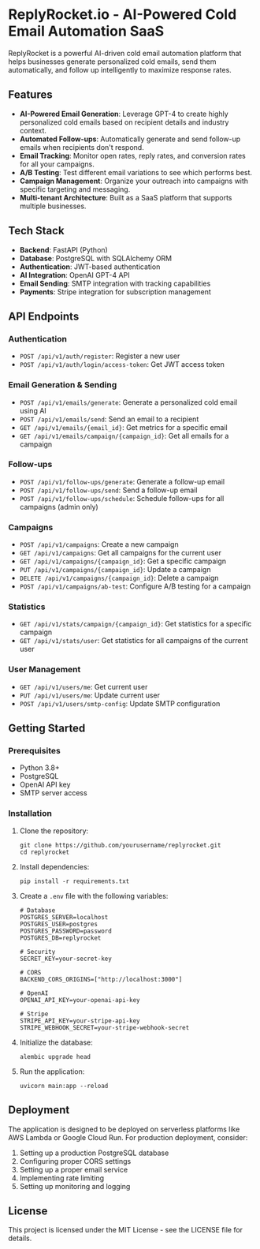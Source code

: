 # ReplyRocket.io - AI-Powered Cold Email Automation SaaS

ReplyRocket is a powerful AI-driven cold email automation platform that helps businesses generate personalized cold emails, send them automatically, and follow up intelligently to maximize response rates.

## Features

- **AI-Powered Email Generation**: Leverage GPT-4 to create highly personalized cold emails based on recipient details and industry context.
- **Automated Follow-ups**: Automatically generate and send follow-up emails when recipients don't respond.
- **Email Tracking**: Monitor open rates, reply rates, and conversion rates for all your campaigns.
- **A/B Testing**: Test different email variations to see which performs best.
- **Campaign Management**: Organize your outreach into campaigns with specific targeting and messaging.
- **Multi-tenant Architecture**: Built as a SaaS platform that supports multiple businesses.

## Tech Stack

- **Backend**: FastAPI (Python)
- **Database**: PostgreSQL with SQLAlchemy ORM
- **Authentication**: JWT-based authentication
- **AI Integration**: OpenAI GPT-4 API
- **Email Sending**: SMTP integration with tracking capabilities
- **Payments**: Stripe integration for subscription management

## API Endpoints

### Authentication

- `POST /api/v1/auth/register`: Register a new user
- `POST /api/v1/auth/login/access-token`: Get JWT access token

### Email Generation & Sending

- `POST /api/v1/emails/generate`: Generate a personalized cold email using AI
- `POST /api/v1/emails/send`: Send an email to a recipient
- `GET /api/v1/emails/{email_id}`: Get metrics for a specific email
- `GET /api/v1/emails/campaign/{campaign_id}`: Get all emails for a campaign

### Follow-ups

- `POST /api/v1/follow-ups/generate`: Generate a follow-up email
- `POST /api/v1/follow-ups/send`: Send a follow-up email
- `POST /api/v1/follow-ups/schedule`: Schedule follow-ups for all campaigns (admin only)

### Campaigns

- `POST /api/v1/campaigns`: Create a new campaign
- `GET /api/v1/campaigns`: Get all campaigns for the current user
- `GET /api/v1/campaigns/{campaign_id}`: Get a specific campaign
- `PUT /api/v1/campaigns/{campaign_id}`: Update a campaign
- `DELETE /api/v1/campaigns/{campaign_id}`: Delete a campaign
- `POST /api/v1/campaigns/ab-test`: Configure A/B testing for a campaign

### Statistics

- `GET /api/v1/stats/campaign/{campaign_id}`: Get statistics for a specific campaign
- `GET /api/v1/stats/user`: Get statistics for all campaigns of the current user

### User Management

- `GET /api/v1/users/me`: Get current user
- `PUT /api/v1/users/me`: Update current user
- `POST /api/v1/users/smtp-config`: Update SMTP configuration

## Getting Started

### Prerequisites

- Python 3.8+
- PostgreSQL
- OpenAI API key
- SMTP server access

### Installation

1. Clone the repository:
   ```
   git clone https://github.com/yourusername/replyrocket.git
   cd replyrocket
   ```

2. Install dependencies:
   ```
   pip install -r requirements.txt
   ```

3. Create a `.env` file with the following variables:
   ```
   # Database
   POSTGRES_SERVER=localhost
   POSTGRES_USER=postgres
   POSTGRES_PASSWORD=password
   POSTGRES_DB=replyrocket

   # Security
   SECRET_KEY=your-secret-key

   # CORS
   BACKEND_CORS_ORIGINS=["http://localhost:3000"]

   # OpenAI
   OPENAI_API_KEY=your-openai-api-key

   # Stripe
   STRIPE_API_KEY=your-stripe-api-key
   STRIPE_WEBHOOK_SECRET=your-stripe-webhook-secret
   ```

4. Initialize the database:
   ```
   alembic upgrade head
   ```

5. Run the application:
   ```
   uvicorn main:app --reload
   ```

## Deployment

The application is designed to be deployed on serverless platforms like AWS Lambda or Google Cloud Run. For production deployment, consider:

1. Setting up a production PostgreSQL database
2. Configuring proper CORS settings
3. Setting up a proper email service
4. Implementing rate limiting
5. Setting up monitoring and logging

## License

This project is licensed under the MIT License - see the LICENSE file for details. 
